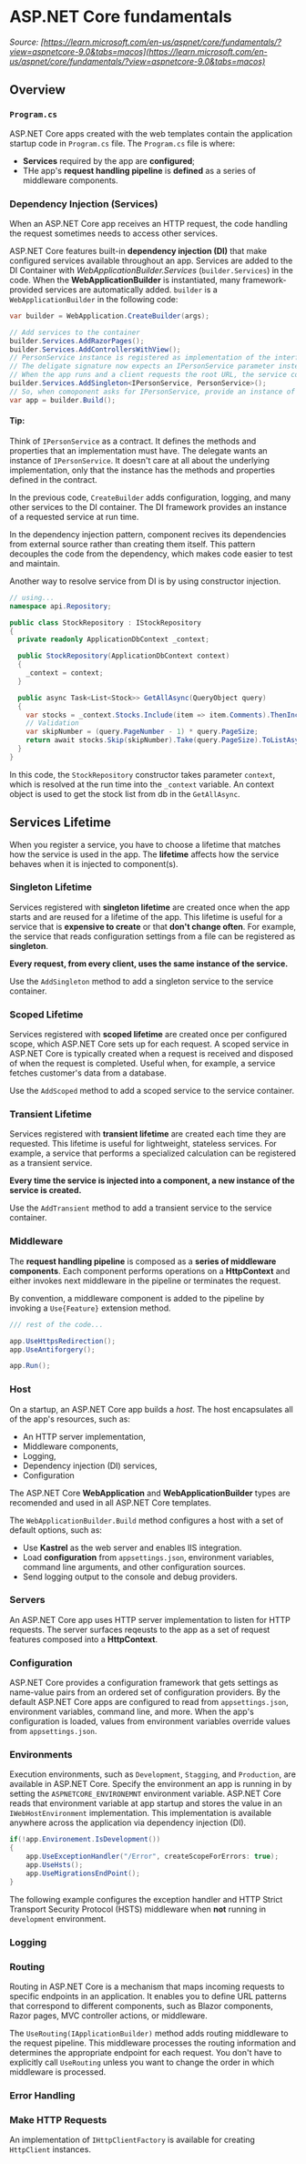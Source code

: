 # ASP.NET Core fundamentals
_Source: [https://learn.microsoft.com/en-us/aspnet/core/fundamentals/?view=aspnetcore-9.0&tabs=macos](https://learn.microsoft.com/en-us/aspnet/core/fundamentals/?view=aspnetcore-9.0&tabs=macos)_

## Overview

### `Program.cs`

ASP.NET Core apps created with the web templates contain the application startup code in `Program.cs` file.
The `Program.cs` file is where:
- **Services** required by the app are **configured**;
- THe app's **request handling pipeline** is **defined** as a series of middleware components.

### Dependency Injection (Services)

When an ASP.NET Core app receives an HTTP request, the code handling the request sometimes needs to access other services.

ASP.NET Core features built-in **dependency injection (DI)** that make configured services available throughout an app. Services are added to the DI Container with _WebApplicationBuilder.Services_ (`builder.Services`) in the code. When the **WebApplicationBuilder** is instantiated, many framework-provided services are automatically added. `builder` is a `WebApplicationBuilder` in the following code:
```csharp
var builder = WebApplication.CreateBuilder(args);

// Add services to the container
builder.Services.AddRazorPages();
builder.Services.AddControllersWithView();
// PersonService instance is registered as implementation of the interface IPersonService.
// The deligate signature now expects an IPersonService parameter instead of PersonService parameter.
// When the app runs and a client requests the root URL, the service container provides an instance of the PersonService class because it is registered as the implementation of the IPersonService interface.
builder.Services.AddSingleton<IPersonService, PersonService>();
// So, when comoponent asks for IPersonService, provide an instance of class PersonService.
var app = builder.Build();
```
#### Tip:
Think of `IPersonService` as a contract. It defines the methods and properties that an implementation must have. The delegate wants an instance of `IPersonService`. It doesn't care at all about the underlying implementation, only that the instance has the methods and properties defined in the contract.

In the previous code, `CreateBuilder` adds configuration, logging, and many other services to the DI container. The DI framework provides an instance of a requested service at run time.

In the dependency injection pattern, component recives its dependencies from external source rather than creating them itself. This pattern decouples the code from the dependency, which makes code easier to test and maintain.

Another way to resolve service from DI is by using constructor injection.

```csharp
// using...
namespace api.Repository;

public class StockRepository : IStockRepository
{
  private readonly ApplicationDbContext _context;

  public StockRepository(ApplicationDbContext context)
  {
    _context = context;
  }

  public async Task<List<Stock>> GetAllAsync(QueryObject query)
  {
    var stocks = _context.Stocks.Include(item => item.Comments).ThenInclude(c => c.AppUser).AsQueryable();
    // Validation
    var skipNumber = (query.PageNumber - 1) * query.PageSize;
    return await stocks.Skip(skipNumber).Take(query.PageSize).ToListAsync();
  }
}
```
In this code, the `StockRepository` constructor takes parameter `context`, which is resolved at the run time into the `_context` variable. An context object is used to get the stock list from db in the `GetAllAsync`.

## Services Lifetime
When you register a service, you have to choose a lifetime that matches how the service is used in the app. The **lifetime** affects how the service behaves when it is injected to component(s).

### Singleton Lifetime

Services registered with **singleton lifetime** are created once when the app starts and are reused for a lifetime of the app. This lifetime is useful for a service that is **expensive to create** or that **don't change often**.
For example, the service that reads configuration settings from a file can be registered as **singleton**.

**Every request, from every client, uses the same instance of the service.**


Use the `AddSingleton` method to add a singleton service to the service container.

### Scoped Lifetime

Services registered with **scoped lifetime** are created once per configured scope, which ASP.NET Core sets up for each request. A scoped service in ASP.NET Core is typically created when a request is received and disposed of when the request is completed. Useful when, for example, a service fetches customer's data from a database.

Use the `AddScoped` method to add a scoped service to the service container.

### Transient Lifetime

Services registered with **transient lifetime** are created each time they are requested. This lifetime is useful for lightweight, stateless services. For example, a service that performs a specialized calculation can be registered as a transient service.

**Every time the service is injected into a component, a new instance of the service is created.**

Use the `AddTransient` method to add a transient service to the service container.

### Middleware

The **request handling pipeline** is composed as a **series of middleware components**. Each component performs operations on a **HttpContext** and either invokes next middleware in the pipeline or terminates the request.

By convention, a middleware component is added to the pipeline by invoking a `Use{Feature}` extension method.

```csharp
/// rest of the code...

app.UseHttpsRedirection();
app.UseAntiforgery();

app.Run();
```
### Host

On a startup, an ASP.NET Core app builds a _host_. The host encapsulates all of the app's resources, such as:
- An HTTP server implementation,
- Middleware components,
- Logging,
- Dependency injection (DI) services,
- Configuration

The ASP.NET Core **WebApplication** and **WebApplicationBuilder** types are recomended and used in all ASP.NET Core templates.

The `WebApplicationBuilder.Build` method configures a host with a set of default options, such as:
- Use **Kastrel** as the web server and enables IIS integration.
- Load **configuration** from `appsettings.json`, environment variables, command line arguments, and other configuration sources.
- Send logging output to the console and debug providers.

### Servers

An ASP.NET Core app uses HTTP server implementation to listen for HTTP requests. The server surfaces reqeusts to the app as a set of request features composed into a **HttpContext**.

### Configuration

ASP.NET Core provides a configuration framework that gets settings as name-value pairs from an ordered set of configuration providers. By the default ASP.NET Core apps are configured to read from `appsettings.json`, environment variables, command line, and more. When the app's configuration is loaded, values from environment variables override values from `appsettings.json`.

### Environments

Execution environments, such as `Development`, `Stagging`, and `Production`, are available in ASP.NET Core. Specify the environment an app is running in by setting the `ASPNETCORE_ENVIRONEMNT` environment variable. ASP.NET Core reads that environment variable at app startup and stores the value in an `IWebHostEnvironment` implementation. This implementation is available anywhere across the application via dependency injection (DI).
```csharp
if(!app.Environement.IsDevelopment()) 
{
    app.UseExceptionHandler("/Error", createScopeForErrors: true);
    app.UseHsts();
    app.UseMigrationsEndPoint();
}
```
The following example configures the exception handler and HTTP Strict Transport Security Protocol (HSTS) middleware when **not** running in `development` environment.

### Logging
### Routing

Routing in ASP.NET Core is a mechanism that maps incoming requests to specific endpoints in an application. It enables you to define URL patterns that correspond to different components, such as Blazor components, Razor pages, MVC controller actions, or middleware.

The `UseRouting(IApplicationBuilder)` method adds routing middleware to the request pipeline. This middleware processes the routing information and determines the appropriate endpoint for each request. You don't have to explicitly call `UseRouting` unless you want to change the order in which middleware is processed.

### Error Handling
### Make HTTP Requests

An implementation of `IHttpClientFactory` is available for creating `HttpClient` instances.

